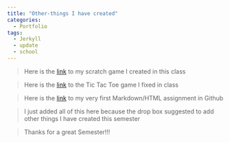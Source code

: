 ```yaml
---
title: "Other-things I have created" 
categories:
  - Portfolio
tags:
  - Jerkyll
  - update
  - school
---
```


> Here is the [link](https://scratch.mit.edu/projects/803003205/) to my scratch game I created in this class 

> Here is the [link](https://github.com/kennedyconnors/KNES381/blob/main/tictactoe.py) to the Tic Tac Toe game I fixed in class 

> Here is the [link](https://github.com/kennedyconnors/KNES381/blob/main/Markdown.md) to my very first Markdown/HTML assignment in Github

> I just added all of this here because the drop box suggested to add other things I have created this semester

> Thanks for a great Semester!!!

